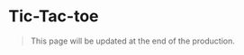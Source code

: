 # Tic-Tac-toe

> This page will be updated at the end of the production.

<!--
# Getting started

# Found this project useful?

# License
-->

